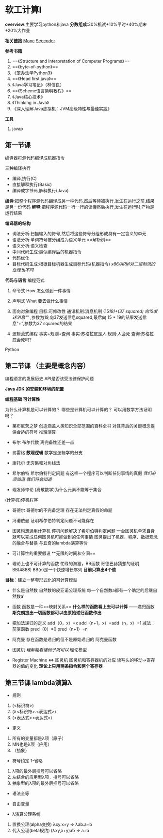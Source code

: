 # 软工计算Ⅰ
**overview**:主要学习python和java
**分数组成**:30%机试+10%平时+40%期末+20%大作业

**相关链接**
[Mooc](https://www.icourse163.org/course/NJU-1002246017)
[Seecoder](https://p.internal-paas.seec.seecoder.cn/)

**参考书籍**
1. ==《Structure and Interpretation of Computer Programs》==
2. ==《byte-of-python》==
3. 《笨办法学Python3》
4. ==《Head first java》==
5. 《Java学习笔记》（林信良）
6. ==《Scheme语言简明教程》==
7. 《Java核心技术》
8. 《Thinking in Java》
9. 《深入理解Java虚拟机：JVM高级特性与最佳实践》

**工具**
1. javap

## 第一节课
编译器将源代码编译成机器指令

三种编译执行
- 编译,执行(C)
- 直接解释执行(Basic)
- 编译成字节码,解释执行(Java)

**编译**:把整个程序源代码翻译成另一种代码,然后等待被执行,发生在运行之前,结果是另一份代码
**解释**:把程序源代码一行一行的读懂然后执行,发生在运行时,产物是运行结果

**编译器的结构**
- 词法分析:扫描输入的符号,然后将这些符号分组形成具有一定含义的单元
- 语法分析:单词符号被分组成为语义单元 ==解析树==
- 语义分析:语义检查
- 中间代码生成:类似编译后的机器指令
- 代码优化
- 目标代码生成:根据目标机器生成目标代码(机器指令) *x86/ARM对二进制流的处理也不同*

**代码与语言**
编程范式
1. 命令式 How 怎么做到一件事情

2. 声明式 What 要去做什么事情

3. 面向对象编程
目标:可修改性
通讯机制:消息机制
(15*19)+(37 squared)
向15发送消息"*" ,参数为19,向37发送信息squared;最后向 15 * 19的结果发送信息"+",参数为37 squared的结果

4. 逻辑范式编程
事实+规则+查询
事实:苏格拉底是人
规则:人会死
查询:苏格拉底会死吗?

Python

## 第二节课 （主要是概念内容）
编程语言的发展历史
API是否该受法律保护问题

**Java JDK 的安装和环境的配置**



**编程基础 可计算性**

为什么计算机是可以计算的？
哪些是计算机可以计算的？
可以用数学方法证明吗？

- 莱布尼茨之梦
创造涵盖人类知识全部范围的百科全书
对其背后的关键概念提供合适的符号
推理演算

- 布尔
布尔代数
离完备性还差一点

- 弗雷格
**数理逻辑**
数学是逻辑学的分支

- 康托尔
无穷集和对角线法

- 希尔伯特
希尔伯特判定问题
有这样一个程序可以判断任何事情的真假
*我们必须知道
我们将会知道*

- 理发师悖论
(离散数学)为什么元素不能等于集合

(计算机)停机程序

- 哥德尔
哥德尔的不完备定理
存在无法判定真假的命题

- 冯诺依曼
证明希尔伯特判定问题不可能存在

- 图灵构想通用计算机
停机问题解决了希尔伯特判定问题
一台图灵机单凭自身就可以完成任何图灵机可能做到的任何事情
图灵提出了机器、程序、数据观念的融合与替换
与丘奇的lambda演算等价

- 可计算性的重要假设
**无限的时间和空间==

- 理论上也不可计算的函数
忙碌的海狸，BB函数
哥德巴赫猜想的证明 BB(4888)
BB(n)是一个快速增长序列
**目前只算出4个值**

**目标**：建立一整套形式化的可计算模型
- 什么是自然数
自然数的皮亚诺公理系统
每一个自然数a都有一个确定的后继自然数a'
- 函数
函数是一种==映射关系==
**什么样的函数看上去可以计算**
——递归函数
**斯克朗提出一切函数都可以由原始递归函数作出**

- 把加法递归的定义
add（0，x）=x
add（n+1，x）=add（n，x）+1
减法：
前驱函数
pred（0）=0
pred（n+1）=n

- 阿克曼
存在函数是递归的但不是原始递归的
阿克曼函数

- 图灵机
*理解能看懂例子就可以*
理论模型

- Register Machine <=> 图灵机
图灵机和寄存器机的对应
读写头的移动->寄存器的值的变化
**理论上只用两条指令和两个寄存器**

## 第三节课 lambda演算λ
- 规则
1. (<标识符>)
2. (λ<标识符>.<表达式>)
3. (<表达式><表达式>)
- 定义
1. 所有的变量都是λ项（原子）
2. MN也是λ项（应用）
3. （抽象）
- 符号约定 1-省略
1. λ项的最外层括号可以省略
2. 左结合的应用型λ项，括号可以省略
3. 抽象型的λ项的最外层括号可以省略
- 语法全等

- 自由变量

- λ演算公理系统
1. 置换公理(alpha变换)
λxy.x+y => λab.a+b
2. 代入公理(beta规约)
(λxy,x+y)ab => a+b
